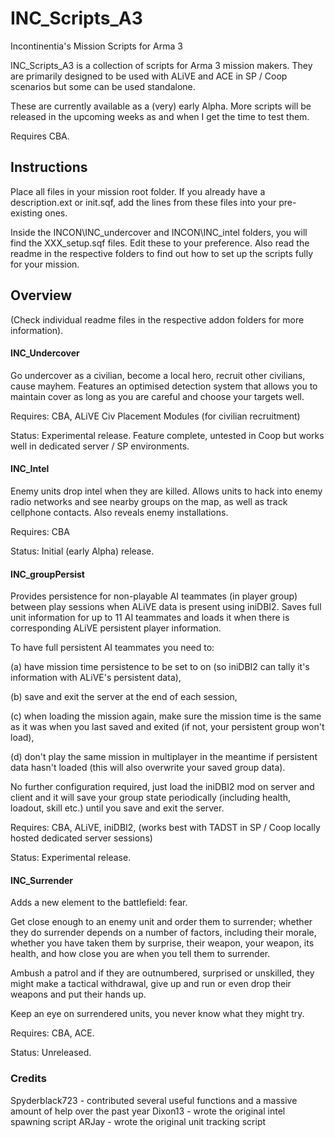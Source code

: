 # INC_Scripts_A3
Incontinentia's Mission Scripts for Arma 3

INC_Scripts_A3 is a collection of scripts for Arma 3 mission makers. They are primarily designed to be used with ALiVE and ACE in SP / Coop scenarios but some can be used standalone.

These are currently available as a (very) early Alpha. More scripts will be released in the upcoming weeks as and when I get the time to test them.

Requires CBA.

## Instructions

Place all files in your mission root folder. If you already have a description.ext or init.sqf, add the lines from these files into your pre-existing ones.

Inside the INCON\INC_undercover and INCON\INC_intel folders, you will find the XXX_setup.sqf files. Edit these to your preference. Also read the readme in the respective folders to find out how to set up the scripts fully for your mission.

## Overview

(Check individual readme files in the respective addon folders for more information).

#### INC_Undercover
Go undercover as a civilian, become a local hero, recruit other civilians, cause mayhem. Features an optimised detection system that allows you to maintain cover as long as you are careful and choose your targets well.

Requires: CBA, ALiVE Civ Placement Modules (for civilian recruitment)

Status: Experimental release. Feature complete, untested in Coop but works well in dedicated server / SP environments.

#### INC_Intel
Enemy units drop intel when they are killed. Allows units to hack into enemy radio networks and see nearby groups on the map, as well as track cellphone contacts. Also reveals enemy installations.

Requires: CBA

Status: Initial (early Alpha) release.

#### INC_groupPersist

Provides persistence for non-playable AI teammates (in player group) between play sessions when ALiVE data is present using iniDBI2. Saves full unit information for up to 11 AI teammates and loads it when there is corresponding ALiVE persistent player information.

To have full persistent AI teammates you need to:

(a) have mission time persistence to be set to on (so iniDBI2 can tally it's information with ALiVE's persistent data),

(b) save and exit the server at the end of each session,  

(c) when loading the mission again, make sure the mission time is the same as it was when you last saved and exited (if not, your persistent group won't load),

(d)  don't play the same mission in multiplayer in the meantime if persistent data hasn't loaded (this will also overwrite your saved group data).

No further configuration required, just load the iniDBI2 mod on server and client and it will save your group state periodically (including health, loadout, skill etc.) until you save and exit the server.

Requires: CBA, ALiVE, iniDBI2, (works best with TADST in SP / Coop locally hosted dedicated server sessions)

Status: Experimental release.

#### INC_Surrender
Adds a new element to the battlefield: fear.

Get close enough to an enemy unit and order them to surrender; whether they do surrender depends on a number of factors, including their morale, whether you have taken them by surprise, their weapon, your weapon, its health, and how close you are when you tell them to surrender.

Ambush a patrol and if they are outnumbered, surprised or unskilled, they might make a tactical withdrawal, give up and run or even drop their weapons and put their hands up.

Keep an eye on surrendered units, you never know what they might try.

Requires: CBA, ACE.

Status: Unreleased.



### Credits

Spyderblack723 - contributed several useful functions and a massive amount of help over the past year
Dixon13 - wrote the original intel spawning script
ARJay - wrote the original unit tracking script
